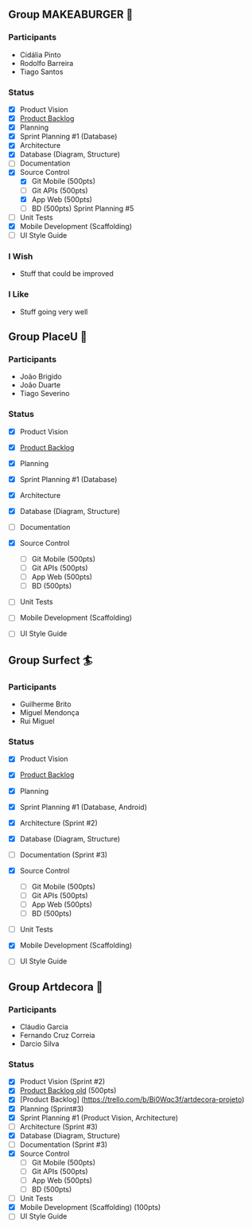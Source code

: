 ## Group MAKEABURGER 🍔
### Participants
* Cidália Pinto
* Rodolfo Barreira
* Tiago Santos
### Status
- [X] Product Vision
- [X] [Product Backlog](https://trello.com/b/x0xC5LxZ/projeto-sistemas-de-informa%C3%A7%C3%A3o)
- [X] Planning
- [X] Sprint Planning #1 (Database) 
- [X] Architecture
- [X] Database (Diagram, Structure)
- [ ] Documentation
- [X] Source Control
  - [X] Git Mobile (500pts)
  - [ ] Git APIs (500pts)
  - [X] App Web (500pts)
  - [ ] BD (500pts)  Sprint Planning #5
- [ ] Unit Tests
- [X] Mobile Development (Scaffolding)
- [ ] UI Style Guide
### I Wish
* Stuff that could be improved
### I Like
* Stuff going very well


## Group PlaceU 🏢
### Participants
* João Brigido
* João Duarte
* Tiago Severino
### Status
- [X] Product Vision
- [X] [Product Backlog](https://trello.com/b/BZ04vLFb/projecto-placeu)
- [X] Planning
- [X] Sprint Planning #1 (Database) 
- [X] Architecture
- [X] Database (Diagram, Structure)
- [ ] Documentation
- [X] Source Control
  - [ ] Git Mobile (500pts)
  - [ ] Git APIs (500pts)
  - [ ] App Web (500pts)
  - [ ] BD (500pts)  
- [ ] Unit Tests
- [ ] Mobile Development (Scaffolding)
- [ ] UI Style Guide


## Group Surfect 🏄
### Participants
* Guilherme Brito
* Miguel Mendonça
* Rui Miguel
### Status
- [X] Product Vision
- [X] [Product Backlog](https://trello.com/b/Ck5mds3X/surfect-final-project)
- [X] Planning
- [X] Sprint Planning #1 (Database, Android) 
- [X] Architecture (Sprint #2)
- [X] Database (Diagram, Structure)
- [ ] Documentation (Sprint #3)
- [X] Source Control
  - [ ] Git Mobile (500pts)
  - [ ] Git APIs (500pts)
  - [ ] App Web (500pts)
  - [ ] BD (500pts)  
- [ ] Unit Tests
- [X] Mobile Development (Scaffolding)
- [ ] UI Style Guide


## Group Artdecora 🎨
### Participants
* Cláudio Garcia
* Fernando Cruz Correia
* Darcio Silva
### Status
- [X] Product Vision (Sprint #2)
- [X] [Product Backlog old](https://trello.com/b/rIw4QoOD/projeto-final-de-curso) (500pts)
- [X] [Product Backlog] (https://trello.com/b/Bi0Wqc3f/artdecora-projeto)
- [X] Planning (Sprint#3)
- [X] Sprint Planning #1 (Product Vision, Architecture) 
- [ ] Architecture (Sprint #3)
- [X] Database (Diagram, Structure)
- [ ] Documentation (Sprint #3)
- [X] Source Control
  - [ ] Git Mobile (500pts)
  - [ ] Git APIs (500pts)
  - [ ] App Web (500pts)
  - [ ] BD (500pts)  
- [ ] Unit Tests
- [X] Mobile Development (Scaffolding) (100pts)
- [ ] UI Style Guide
